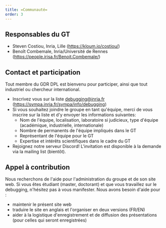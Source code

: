 ```yaml
---
title: =Communauté=
order: 3
---
```


## Responsables du GT

* Steven Costiou, Inria, Lille (https://kloum.io/costiou/)
* Benoît Combemale, Inria/Université de Rennes (https://people.irisa.fr/Benoit.Combemale/)

## Contact et participation

Tout membre du GDR DPL est bienvenu pour participer, ainsi que tout industriel ou chercheur international.

- Inscrivez vous sur la liste debugging@inria.fr (https://sympa.inria.fr/sympa/info/debugging)
- Si vous souhaitez joindre le groupe en tant qu'équipe, merci de vous inscrire sur la liste et d'y envoyer les informations suivantes:
  * Nom de l'équipe, localisation, laboratoire si judicieux, type d'équipe (académique, industrielle, internationale)
  * Nombre de permanents de l'équipe impliqués dans le GT
  * Représentant de l'équipe pour le GT
  * Expertise et intérêts scientifiques dans le cadre du GT
- Rejoignez notre serveur Discord! L'invitation est disponible à la demande via la mailing list (bientôt).

## Appel à contribution
Nous recherchons de l'aide pour l'administration du groupe et de son site web.
Si vous êtes étudiant (master, doctorant) et que vous travaillez sur le debugging, n'hésitez pas à vous manifester.
Nous avons besoin d'aide pour :
- maintenir le présent site web
- traduire le site en anglais et l'organiser en deux versions (FR/EN)
- aider à la logistique d'enregistrement et de diffusion des présentations (pour celles qui seront enregistrées)
